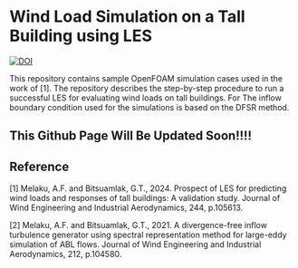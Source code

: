 # Wind Load Simulation on a Tall Building using LES

[![DOI](https://zenodo.org/badge/300517389.svg)](https://zenodo.org/badge/latestdoi/300517389)

This repository contains sample OpenFOAM simulation cases used in the work of [1]. The repository describes the step-by-step procedure to run a successful LES for evaluating wind loads on tall buildings. For The inflow boundary condition used for the simulations is based on the DFSR method.

## This Github Page Will Be Updated Soon!!!!
 
## Reference 
[1] Melaku, A.F. and Bitsuamlak, G.T., 2024. Prospect of LES for predicting wind loads and responses of tall buildings: A validation study. Journal of Wind Engineering and Industrial Aerodynamics, 244, p.105613.

[2] Melaku, A.F. and Bitsuamlak, G.T., 2021. A divergence-free inflow turbulence generator using spectral representation method for large-eddy simulation of ABL flows. Journal of Wind Engineering and Industrial Aerodynamics, 212, p.104580.
